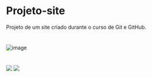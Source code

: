 # Projeto-site
 Projeto de um site criado durante o curso de Git e GitHub.
 #
 ![image](https://user-images.githubusercontent.com/92181116/138397475-b494af43-6328-41be-8db0-f1f3d0e7270b.png)
 #
<a href="https://github.com/Patricia-Bandeira" target="_blank"><img src="https://img.shields.io/badge/GitHub-100000?style=for-the-badge&logo=github&logoColor=white" target="_blank"></a> 
<a href = "mailto:patriciabandeira.2611@gmail.com"><img src="https://img.shields.io/badge/-Gmail-%23333?style=for-the-badge&logo=gmail&logoColor=white" target="_blank"></a>



